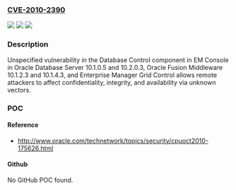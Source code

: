 ### [CVE-2010-2390](https://cve.mitre.org/cgi-bin/cvename.cgi?name=CVE-2010-2390)
![](https://img.shields.io/static/v1?label=Product&message=n%2Fa&color=blue)
![](https://img.shields.io/static/v1?label=Version&message=n%2Fa&color=blue)
![](https://img.shields.io/static/v1?label=Vulnerability&message=n%2Fa&color=brighgreen)

### Description

Unspecified vulnerability in the Database Control component in EM Console in Oracle Database Server 10.1.0.5 and 10.2.0.3, Oracle Fusion Middleware 10.1.2.3 and 10.1.4.3, and Enterprise Manager Grid Control allows remote attackers to affect confidentiality, integrity, and availability via unknown vectors.

### POC

#### Reference
- http://www.oracle.com/technetwork/topics/security/cpuoct2010-175626.html

#### Github
No GitHub POC found.

